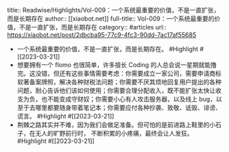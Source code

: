 title:: Readwise/Highlights/Vol-009：一个系统最重要的价值，不是一直扩张，而是长期存在
author:: [[xiaobot.net]]
full-title:: Vol-009：一个系统最重要的价值，不是一直扩张，而是长期存在
category:: #articles
url:: https://xiaobot.net/post/2dbcba95-77c9-4fc3-90dd-7ac17af55685
- 一个系统最重要的价值，不是一直扩张，而是长期存在。 #Highlight #[[2023-03-21]]
- 想要拥有一个 flomo 也很简单，许多擅长 Coding 的人总会说一星期就能撸完。这没错，但还有这些事情需要考虑：你需要成立一家公司，需要申请商标软著备案牌照，解决各种财税法问题；你需要不厌其烦地回复用户提出的各种问题，耐心告诉他们该如何使用；你需要合理分配收入，既不能扩张太快让收支为负，也不能变成守财奴；你需要小心有人攻击服务器，以及线上 bug，以至于去哪里都要随身带着笔记本；你需要应付各种抄袭、致敬、诋毁、诽谤、谎言。 #Highlight #[[2023-03-21]]
- 荆棘之路其实并不难，因为我们会做足准备。但可怕的是前进路上鞋里的小石子，在无人的旷野前行时， 不断积累的小疼痛，最终会让人发狂。 #Highlight #[[2023-03-21]]